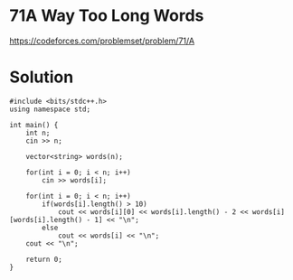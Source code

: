 # 71A	Way Too Long Words

https://codeforces.com/problemset/problem/71/A

# Solution

```
#include <bits/stdc++.h>
using namespace std;
 
int main() {
    int n;
    cin >> n;
    
    vector<string> words(n);
    
    for(int i = 0; i < n; i++)
        cin >> words[i];
        
    for(int i = 0; i < n; i++)
        if(words[i].length() > 10)
            cout << words[i][0] << words[i].length() - 2 << words[i][words[i].length() - 1] << "\n";
        else
            cout << words[i] << "\n";
    cout << "\n";
    
    return 0;
}
```